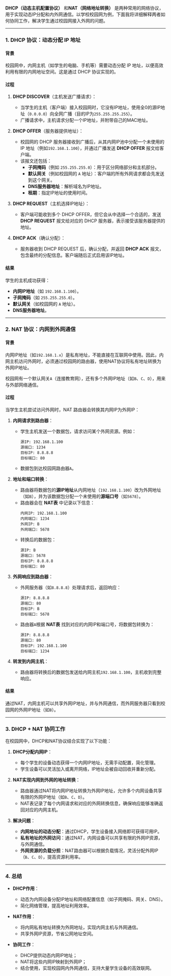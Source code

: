 **DHCP（动态主机配置协议）** 和**NAT（网络地址转换）** 是两种常用的网络协议，用于实现动态IP分配和内外网通信。以学校校园网为例，下面我将详细解释两者如何协同工作，解决学生通过校园网接入外网的问题。

---

### **1. DHCP 协议：动态分配 IP 地址**

#### **背景**
校园网中，内网主机（如学生的电脑、手机等）需要动态分配 IP 地址，以便高效利用有限的内网地址空间。这是通过 DHCP 协议实现的。

#### **过程**
1. **DHCP DISCOVER**（主机发送广播请求）：
   - 当学生的主机（客户端）接入校园网时，它没有IP地址，使用全0的源IP地址（`0.0.0.0`）向全网广播（目的IP为`255.255.255.255`）。
   - 广播请求中，主机请求分配一个IP地址，并附带自己的MAC地址。

2. **DHCP OFFER**（服务器提供地址）：
   - 校园网的 DHCP 服务器接收到广播后，从其内网IP池中分配一个未使用的 IP 地址（例如`192.168.1.100`），并通过广播发送 **DHCP OFFER** 报文给客户端。
   - 该报文还包括：
     - **子网掩码**（例如 `255.255.255.0`）：用于区分网络部分和主机部分。
     - **默认网关**（例如校园网的 `A` 地址）：客户端的所有外网请求都会先发送到这个网关。
     - **DNS服务器地址**：解析域名为IP地址。
     - **租期**：指定IP地址的使用时间。

3. **DHCP REQUEST**（主机选择IP地址）：
   - 客户端可能收到多个 DHCP OFFER，但它会从中选择一个合适的，发送 **DHCP REQUEST** 报文给对应的 DHCP 服务器，表示接受该服务器提供的地址。

4. **DHCP ACK**（确认分配）：
   - 服务器收到 DHCP REQUEST 后，确认分配，并返回 **DHCP ACK** 报文，包含最终的分配信息。客户端随后正式启用该IP地址。

#### **结果**
学生的主机成功获得：
- **内网IP地址**（如 `192.168.1.100`）。
- **子网掩码**（如 `255.255.255.0`）。
- **默认网关**（如校园网的 `A` 地址）。
- **DNS服务器地址**。

---

### **2. NAT 协议：内网到外网通信**

#### **背景**
内网IP地址（如`192.168.1.x`）是私有地址，不能直接在互联网中使用。因此，内网主机访问外网时，必须通过校园网的路由器，使用NAT协议将私有地址转换为外网IP地址。

校园网有一个默认网关`A`（连接教育网），还有多个外网IP地址（如`B`、`C`、`D`），用来与外部网络通信。

#### **过程**
当学生主机尝试访问外网时，NAT 路由器会转换其内网IP为外网IP：

1. **内网请求到路由器**：
   - 学生主机发送一个数据包，请求访问某个外网资源。例如：
     ```
     源IP: 192.168.1.100
     源端口: 1234
     目标IP: 8.8.8.8
     目标端口: 80
     ```
   - 数据包到达校园网路由器`A`。

2. **地址和端口转换**：
   - 路由器将数据包的**源IP地址**从内网地址（`192.168.1.100`）改为外网地址（如`B`），并为该数据包分配一个未使用的**源端口号**（如`5678`）。
   - 路由器会在 **NAT表** 中记录以下信息：
     ```
     内网IP: 192.168.1.100
     内网端口: 1234
     外网IP: B
     外网端口: 5678
     ```
   - 转换后的数据包：
     ```
     源IP: B
     源端口: 5678
     目标IP: 8.8.8.8
     目标端口: 80
     ```

3. **外网响应到路由器**：
   - 外网服务器（如`8.8.8.8`）处理请求后，返回响应：
     ```
     源IP: 8.8.8.8
     源端口: 80
     目标IP: B
     目标端口: 5678
     ```
   - 路由器`A`根据 **NAT表** 找到对应的内网IP和端口号，将数据包转换为：
     ```
     源IP: 8.8.8.8
     源端口: 80
     目标IP: 192.168.1.100
     目标端口: 1234
     ```

4. **转发到内网主机**：
   - 路由器将转换后的数据包发送给内网主机`192.168.1.100`，主机收到完整响应。

#### **结果**
通过NAT，内网主机可以共享外网IP地址，并与外网通信，而外网服务器只看到校园网的外网IP地址（如`B`）。

---

### **3. DHCP + NAT 协同工作**

在校园网中，DHCP和NAT协议结合实现了以下功能：
1. **DHCP分配内网IP**：
   - 每个学生的设备动态获得一个内网IP地址，无需手动配置，简化管理。
   - 学生设备可以灵活加入或离开网络，IP地址会被自动回收并重新分配。

2. **NAT实现内网到外网的地址转换**：
   - 路由器通过NAT将内网IP地址转换为外网IP地址，允许多个内网设备共享有限的外网IP地址（如`B`、`C`、`D`）。
   - NAT表记录了每个内网请求和对应的外网转换信息，确保响应能够准确返回对应的内网主机。

3. **解决问题**：
   - **内网地址的动态分配**：通过DHCP，学生设备接入网络即可获得可用IP。
   - **私有地址的外网访问**：通过NAT，内网设备可以共享有限的外网IP资源，与外网通信。
   - **外网资源的负载分担**：NAT路由器可以根据负载情况，灵活分配外网IP（`B`、`C`、`D`），提高资源利用率。

---

### **4. 总结**

- **DHCP作用**：
  - 动态为内网设备分配IP地址和网络配置信息（如子网掩码、网关、DNS）。
  - 简化网络管理，提高地址利用效率。

- **NAT作用**：
  - 将内网私有地址转换为外网地址，实现内网主机与外网通信。
  - 共享外网IP资源，节省公网地址空间。

- **协同工作**：
  - DHCP提供动态内网IP地址；
  - NAT将这些内网IP映射到外网IP；
  - 结合使用，实现校园网内外网通信，支持大量学生设备的高效联网。